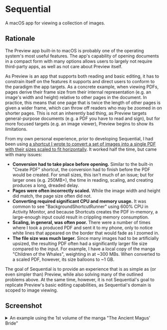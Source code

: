 # Sequential

A macOS app for viewing a collection of images.

## Rationale

The Preview app built-in to macOS is probably one of the operating system's most useful features. The app's capability of opening documents in a compact form with many options allows users to largely not require third-party apps, as well as not care about Preview itself.

As Preview is an app that supports both reading and basic editing, it has to constrain itself on the features it supports and direct users to conform to the paradigm the app targets. As a concrete example, when viewing PDFs, pages derive their frame size from their internal representation (e.g. an image's width and height) relative to other pages in the document. In practice, this means that one page that is twice the length of other pages is given a wider frame, which can throw off readers who may be zoomed in on shorter pages. This is not an inherently bad thing, as Preview targets general-purpose documents (e.g. a PDF you have to read and sign), but for more focused targets (e.g. an image viewer), Preview begins to show its limitations.

From my own personal experience, prior to developing Sequential, I had been using [a shortcut I wrote to convert a set of images into a single PDF with their sizes scaled to fit horizontally][shortcut]. It worked half the time, but came with many issues:
- **Conversion had to take place before opening.** Similar to the built-in "Create PDF" shortcut, the conversion had to finish before the PDF would be created. For small sizes, this isn't much of an issue; but for larger ones (e.g. 250MB+), the time in reading, scaling, and creating produces a long, dreaded delay.
- **Pages were often incorrectly scaled.** While the image width and height did match, the page size often did not.
- **Converting required significant CPU and memory usage.** It was common to see "BackgroundShortcutRunner" using 600% CPU in Activity Monitor, and because Shortcuts creates the PDF in-memory, a large-enough input could result in crippling memory consumption.
- **Scaling, in general, was often poor.** There were a number of times where I took a produced PDF and sent it to my phone, only to notice white lines that appeared on the border that would fade as I zoomed in.
- **The file size was much larger.** Since many images had to be artificially upsized, the resulting PDF often had a significantly larger file size compared to the input. For example, I have a local copy of the manga "Children of the Whales", weighting in at ~300 MBs. When converted to a scaled PDF, however, its size balloons to ~1 GB.

The goal of Sequential is to provide an experience that is as simple as (or even simpler than) Preview, while also solving many of the outlined problems above. At the same time, however, it is not Sequential's goal to replicate Preview's basic editing capabilities, as Sequential's domain is scoped to image viewing.

[shortcut]: https://kyleerhabor.com/convert-images-to-same-width-pdf.shortcut

## Screenshot

<details>
  <summary>An example using the 1st volume of the manga "The Ancient Magus' Bride"</summary>
  
  <img src="Documentation/Screenshot.png" alt="The app showcasing the main canvas with one image, and a sidebar with three images (all images scaled to fit horizontally)">
</details>
